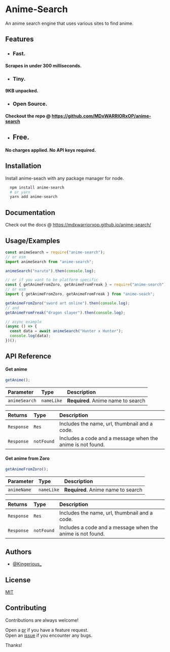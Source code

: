 # Anime-Search

An anime search engine that uses various sites to find anime.

## Features

- ### Fast.

#### Scrapes in under 300 milliseconds.

- ### Tiny.

#### 9KB unpacked.

- ### Open Source.

#### Checkout the repo @ https://github.com/MDxWARRIORxOP/anime-search

- ## Free.

#### No charges applied. No API keys required.

## Installation

Install anime-seach with any package manager for node.

```bash
  npm install anime-search
  # or yarn
  yarn add anime-search
```

## Documentation

Check out the docs @ https://mdxwarriorxop.github.io/anime-search/

## Usage/Examples

```javascript
const animeSearch = require("anime-search");
// or esm
import animeSearch from "anime-search";

animeSearch("naruto").then(console.log);

// or if you want to be platform specific
const { getAnimeFromZoro, getAnimeFromFreak } = require("anime-search");
// or esm
import { getAnimeFromZoro, getAnimeFromFreak } from "anime-seach";

getAnimeFromZoro("sword art online").then(console.log);
// and
getAnimeFromFreak("dragon slayer").then(console.log);

// async example
(async () => {
  const data = await animeSearch("Hunter x Hunter");
  console.log(data);
})();
```

## API Reference

#### Get anime

```js
getAnime();
```

| Parameter     | Type       | Description                        |
| :------------ | :--------- | :--------------------------------- |
| `animeSearch` | `nameLike` | **Required**. Anime name to search |

| Returns    | Type       | Description                                                |
| :--------- | :--------- | :--------------------------------------------------------- |
| `Response` | `Res`      | Includes the name, url, thumbnail and a code.              |
| `Response` | `notFound` | Includes a code and a message when the anime is not found. |

#### Get anime from Zoro

```js
getAnimeFromZoro();
```

| Parameter   | Type       | Description                        |
| :---------- | :--------- | :--------------------------------- |
| `animeName` | `nameLike` | **Required**. Anime name to search |

| Returns    | Type       | Description                                                |
| :--------- | :--------- | :--------------------------------------------------------- |
| `Response` | `Res`      | Includes the name, url, thumbnail and a code.              |
| `Response` | `notFound` | Includes a code and a message when the anime is not found. |

<!-- #### Get anime from Anime Freak

```js
getAnimeFromFreak();
```

| Parameter   | Type       | Description                        |
| :---------- | :--------- | :--------------------------------- |
| `animeName` | `nameLike` | **Required**. Anime name to search |

| Returns    | Type       | Description                                                |
| :--------- | :--------- | :--------------------------------------------------------- |
| `Response` | `Res`      | Includes the name, url, thumbnail and a code.              |
| `Response` | `notFound` | Includes a code and a message when the anime is not found. | -->

## Authors

- [@Kingerious\_](https://www.github.com/MDxWARRIORxOP)

## License

[MIT](https://choosealicense.com/licenses/mit/)

## Contributing

Contributions are always welcome!

Open a [pr](https://github.com/MDxWARRIORxOP/anime-search/pulls) if you have a feature request.  
Open an [issue](https://github.com/MDxWARRIORxOP/anime-search/issues) if you encounter any bugs.

Thanks!
